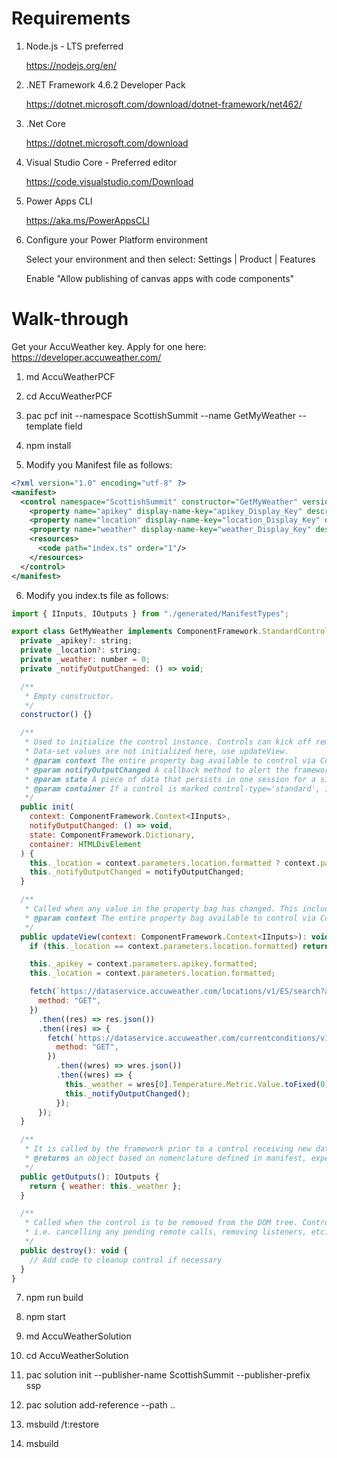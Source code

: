 # Requirements
1. Node.js - LTS preferred

   https://nodejs.org/en/

2. .NET Framework 4.6.2 Developer Pack

   https://dotnet.microsoft.com/download/dotnet-framework/net462/

3. .Net Core

   https://dotnet.microsoft.com/download

4. Visual Studio Core - Preferred editor

   https://code.visualstudio.com/Download

5. Power Apps CLI

   https://aka.ms/PowerAppsCLI

6. Configure your Power Platform environment

   Select your environment and then select: Settings | Product | Features

   Enable "Allow publishing of canvas apps with code components"

# Walk-through

Get your AccuWeather key. Apply for one here:
https://developer.accuweather.com/


1. md AccuWeatherPCF

2. cd AccuWeatherPCF

3. pac pcf init --namespace ScottishSummit --name GetMyWeather --template field

4. npm install

5. Modify you Manifest file as follows:

```xml
<?xml version="1.0" encoding="utf-8" ?>
<manifest>
  <control namespace="ScottishSummit" constructor="GetMyWeather" version="0.0.1" display-name-key="GetMyWeather" description-key="GetMyWeather description" control-type="standard">
    <property name="apikey" display-name-key="apikey_Display_Key" description-key="apikey_Desc_Key" of-type="SingleLine.Text" usage="bound" required="true"/>
    <property name="location" display-name-key="location_Display_Key" description-key="location_Desc_Key" of-type="SingleLine.Text" usage="bound" required="true"/>
    <property name="weather" display-name-key="weather_Display_Key" description-key="weather_Desc_Key" of-type="Whole.None" usage="bound" required="true" />
    <resources>
      <code path="index.ts" order="1"/>
    </resources>
  </control>
</manifest>
```

6. Modify you index.ts file as follows:

```javascript
import { IInputs, IOutputs } from "./generated/ManifestTypes";

export class GetMyWeather implements ComponentFramework.StandardControl<IInputs, IOutputs> {
  private _apikey?: string;
  private _location?: string;
  private _weather: number = 0;
  private _notifyOutputChanged: () => void;

  /**
   * Empty constructor.
   */
  constructor() {}

  /**
   * Used to initialize the control instance. Controls can kick off remote server calls and other initialization actions here.
   * Data-set values are not initialized here, use updateView.
   * @param context The entire property bag available to control via Context Object; It contains values as set up by the customizer mapped to property names defined in the manifest, as well as utility functions.
   * @param notifyOutputChanged A callback method to alert the framework that the control has new outputs ready to be retrieved asynchronously.
   * @param state A piece of data that persists in one session for a single user. Can be set at any point in a controls life cycle by calling 'setControlState' in the Mode interface.
   * @param container If a control is marked control-type='standard', it will receive an empty div element within which it can render its content.
   */
  public init(
    context: ComponentFramework.Context<IInputs>,
    notifyOutputChanged: () => void,
    state: ComponentFramework.Dictionary,
    container: HTMLDivElement
  ) {
    this._location = context.parameters.location.formatted ? context.parameters.location.formatted : "";
    this._notifyOutputChanged = notifyOutputChanged;
  }

  /**
   * Called when any value in the property bag has changed. This includes field values, data-sets, global values such as container height and width, offline status, control metadata values such as label, visible, etc.
   * @param context The entire property bag available to control via Context Object; It contains values as set up by the customizer mapped to names defined in the manifest, as well as utility functions
   */
  public updateView(context: ComponentFramework.Context<IInputs>): void {
    if (this._location == context.parameters.location.formatted) return;

    this._apikey = context.parameters.apikey.formatted;
    this._location = context.parameters.location.formatted;

    fetch(`https://dataservice.accuweather.com/locations/v1/ES/search?apikey=${this._apikey}&q=${this._location}&language=es-es`, {
      method: "GET",
    })
      .then((res) => res.json())
      .then((res) => {
        fetch(`https://dataservice.accuweather.com/currentconditions/v1/${res[0].Key}?apikey=${this._apikey}&language=es-es`, {
          method: "GET",
        })
          .then((wres) => wres.json())
          .then((wres) => {
            this._weather = wres[0].Temperature.Metric.Value.toFixed(0);
            this._notifyOutputChanged();
          });
      });
  }

  /**
   * It is called by the framework prior to a control receiving new data.
   * @returns an object based on nomenclature defined in manifest, expecting object[s] for property marked as “bound” or “output”
   */
  public getOutputs(): IOutputs {
    return { weather: this._weather };
  }

  /**
   * Called when the control is to be removed from the DOM tree. Controls should use this call for cleanup.
   * i.e. cancelling any pending remote calls, removing listeners, etc.
   */
  public destroy(): void {
    // Add code to cleanup control if necessary
  }
}
```

7. npm run build

8. npm start

9. md AccuWeatherSolution

10. cd AccuWeatherSolution

11. pac solution init --publisher-name ScottishSummit --publisher-prefix ssp

12. pac solution add-reference --path ..

13. msbuild /t:restore

14. msbuild